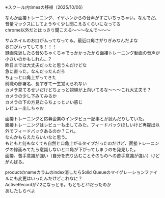 ※スクール内timesの移植（2025/10/06）

なんか面接トレーニング、イヤホンからの音声がすごいちっちゃい。なんでだ。  
音量マックスにしてようやく少し聞こえるくらいになってる  
chrome以外だとはっきり聞こえる～～～なんで～～～  

サムネイルのお口がムってなってる。最近口角さがりぎみなんだよな  
お口がムってしてる！！！  
録画見返したら音めちゃくちゃでっかかったから面接トレーニング動画の音声が小さいのかもしれん…？  
昨日までは大丈夫だったと思うんだけどな  
急に直った。なんだったんだろ  
ちょっと口角上がってきた  
前職の部署名、長すぎて一生覚えられない  
カメラ見てるせいだけどちょっと視線が上向いてるな～～～これ大丈夫そ？  
カメラの少し下みてみるか  
カメラの下の方見たらちょっといい感じ  
レビュー出しちゃお  

面接トレーニングと応募企業のインタビュー記事とか読んだりしていた。  
面接トレーニングはレビューも出してみた。フィードバックほしいけど再提出以外でフィードバックあるのか？これ。  
なんかもらえたらいいなと思う。  
もともと何もなくても自然と口角上がるタイプだったのだけど、面接トレーニングの録画みてたら意識しないと口角が下がってしまうのを発見した。  
面接、苦手意識が強い（自分を売り込むことそのものへの苦手意識が強い）けどがんばる。  

productのnameカラムのindex消したらSolid Queueのマイグレーションファイルにも変更はいったんだけどこれなに？  
ActiveRecordが7.2になっとる。もともと7.1だったのか  
あしたしらべよ  

